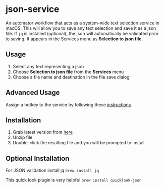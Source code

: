 # json-service
An automator workflow that acts as a system-wide text selection service in macOS. This will allow you to save any text selection and save it as a json file. If `jq` is installed (optional), the json will automatically be validated  prior to saving. It appears in the Services menu as **Selection to json file**. 
## Usage
1. Select any text representing a json
2. Choose **Selection to json file** from the **Services** menu
3. Choose a file name and destination in the file save dialog
## Advanced Usage
Assign a hotkey to the service by following these [instructions][]
## Installation
1. Grab latest version from [here][]
2. Unzip file
3. Double-click the resulting file and you will be prompted to install
## Optional Installation
For JSON validation install jq `brew install jq`

This quick look plugin is very helpful `brew install quicklook-json` 


[here]: https://github.com/davidspiegelman/json-service/releases/latest
[instructions]: https://blog.fosketts.net/2010/08/09/assign-keyboard-shortcut-applescript-automator-service/
